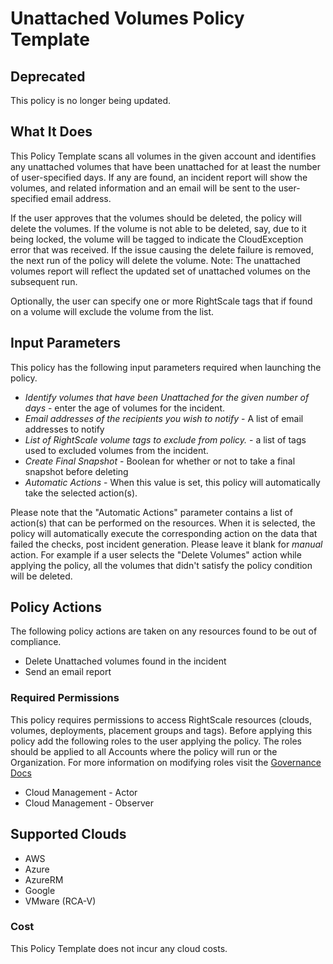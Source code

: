# Unattached Volumes Policy Template

## Deprecated

This policy is no longer being updated.

## What It Does

This Policy Template scans all volumes in the given account and identifies any unattached volumes that have been unattached for at least the number of user-specified days. If any are found, an incident report will show the volumes, and related information and an email will be sent to the user-specified email address.

If the user approves that the volumes should be deleted, the policy will delete the volumes.
If the volume is not able to be deleted, say, due to it being locked, the volume will be tagged to indicate the CloudException error that was received.
If the issue causing the delete failure is removed, the next run of the policy will delete the volume.
Note: The unattached volumes report will reflect the updated set of unattached volumes on the subsequent run.

Optionally, the user can specify one or more RightScale tags that if found on a volume will exclude the volume from the list.

## Input Parameters

This policy has the following input parameters required when launching the policy.

- *Identify volumes that have been Unattached for the given number of days* - enter the age of volumes for the incident.
- *Email addresses of the recipients you wish to notify* - A list of email addresses to notify
- *List of RightScale volume tags to exclude from policy.* - a list of tags used to excluded volumes from the incident.
- *Create Final Snapshot* - Boolean for whether or not to take a final snapshot before deleting
- *Automatic Actions* - When this value is set, this policy will automatically take the selected action(s).

Please note that the "Automatic Actions" parameter contains a list of action(s) that can be performed on the resources. When it is selected, the policy will automatically execute the corresponding action on the data that failed the checks, post incident generation. Please leave it blank for *manual* action.
For example if a user selects the "Delete Volumes" action while applying the policy, all the volumes that didn't satisfy the policy condition will be deleted.

## Policy Actions

The following policy actions are taken on any resources found to be out of compliance.

- Delete Unattached volumes found in the incident
- Send an email report

### Required Permissions

This policy requires permissions to access RightScale resources (clouds, volumes, deployments, placement groups and tags).  Before applying this policy add the following roles to the user applying the policy.  The roles should be applied to all Accounts where the policy will run or the Organization. For more information on modifying roles visit the [Governance Docs](https://docs.rightscale.com/cm/ref/user_roles.html)

- Cloud Management - Actor
- Cloud Management - Observer

## Supported Clouds

- AWS
- Azure
- AzureRM
- Google
- VMware (RCA-V)

### Cost

This Policy Template does not incur any cloud costs.
